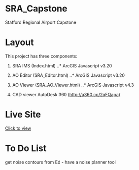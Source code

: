 # SRA_Capstone
Stafford Regional Airport Capstone

# Layout
This project has three components:
1. SRA IMS (Index.html)
	..* ArcGIS Javascript v3.20

2. AO Editor (SRA_Editor.html)
	..* ArcGIS Javascript v3.20

3. AO Viewer (SRA_AO_Viewer.html)
	..* ArcGIS Javascript v4.3

4. CAD viewer 
	AutoDesk 360 (http://a360.co/2qFQapa)

# Live Site

[Click to view](https://chrispy90.github.io/SRA_Capstone)

# To Do List
get noise contours from Ed - have a noise planner tool

